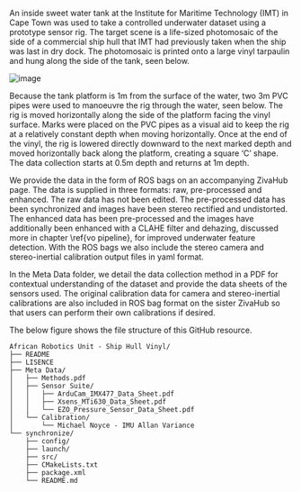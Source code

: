An inside sweet water tank at the Institute for Maritime Technology (IMT) in Cape Town was used to take a controlled underwater dataset using a prototype sensor rig. The target scene is a life-sized photomosaic of the side of a commercial ship hull that IMT had previously taken when the ship was last in dry dock. The photomosaic is printed onto a large vinyl tarpaulin and hung along the side of the tank, seen below.

![image](https://github.com/adriennewinter/Ship-Hull-Vinyl-Dataset/assets/41785960/88b79a48-5fd5-487f-be79-a25328e091f1)

Because the tank platform is 1m from the surface of the water, two 3m PVC pipes were used to manoeuvre the rig through the water, seen below. The rig is moved horizontally along the side of the platform facing the vinyl surface. Marks were placed on the PVC pipes as a visual aid to keep the rig at a relatively constant depth when moving horizontally. Once at the end of the vinyl, the rig is lowered directly downward to the next marked depth and moved horizontally back along the platform, creating a square ‘C’ shape. The data collection starts at 0.5m depth and returns at 1m depth.

We provide the data in the form of ROS bags on an accompanying ZivaHub page. The data is supplied in three formats: raw, pre-processed and enhanced. The raw data has not been edited. The pre-processed data has been synchronized and images have been stereo rectified and undistorted. The enhanced data has been pre-processed and the images have additionally been enhanced with a CLAHE filter and dehazing, discussed more in chapter \ref{vo pipeline}, for improved underwater feature detection. With the ROS bags we also include the stereo camera and stereo-inertial calibration output files in yaml format. 

In the Meta Data folder, we detail the data collection method in a PDF for contextual understanding of the dataset and provide the data sheets of the sensors used. The original calibration data for camera and stereo-inertial calibrations are also included in ROS bag format on the sister ZivaHub so that users can perform their own calibrations if desired.

The below figure shows the file structure of this GitHub resource. 

```
African Robotics Unit - Ship Hull Vinyl/
├── README
├── LISENCE
├── Meta Data/
│   ├── Methods.pdf
│   ├── Sensor Suite/
│   │   ├── ArduCam_IMX477_Data_Sheet.pdf
│   │   ├── Xsens_MTi630_Data_Sheet.pdf
│   │   └── EZO_Pressure_Sensor_Data_Sheet.pdf
│   └── Calibration/
│       └── Michael Noyce - IMU Allan Variance
└── synchronize/
    ├── config/
    ├── launch/
    ├── src/
    ├── CMakeLists.txt
    ├── package.xml
    └── README.md
```
